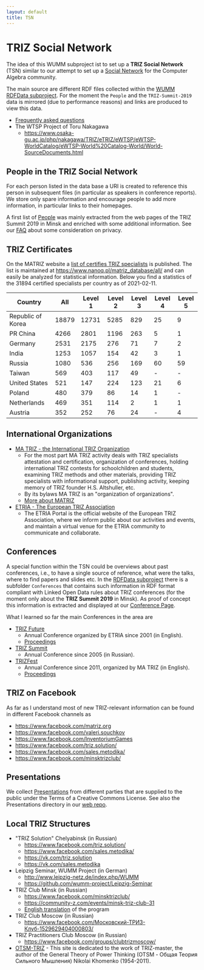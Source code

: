 ```yaml
---
layout: default
title: TSN
---
```


# TRIZ Social Network

The idea of this WUMM subproject ist to set up a **TRIZ Social Network** (TSN)
similar to our attempt to set up a [Social
Network](https://symbolicdata.github.io/CASN) for the Computer Algebra
community.

The main source are different RDF files collected within the [WUMM RDFData
subproject](https://github.com/wumm-project/RDFData).  For the moment the
`People` and the `TRIZ-Summit-2019` data is mirrored (due to performance
reasons) and links are produced to view this data. 

* [Frequently asked questions](TSN-QA "wikilink")
* The WTSP Project of Toru Nakagawa
  * <https://www.osaka-gu.ac.jp/php/nakagawa/TRIZ/eTRIZ/eWTSP/eWTSP-WorldCatalog/eWTSP-World%20Catalog-World/World-SourceDocuments.html>

## People in the TRIZ Social Network

For each person listed in the data base a URI is created to reference this
person in subsequent files (in particular as speakers in conference reports).
We store only spare information and encourage people to add more information,
in particular links to their homepages.

A first list of [People](http://wumm.uni-leipzig.de/people.php) was mainly
extracted from the web pages of the TRIZ Summit 2019 in Minsk and enriched
with some additional information. See our [FAQ](TSN-FAQ "wikilink") about some
consideration on privacy.

## TRIZ Certificates

On the MATRIZ website a [list of certifies TRIZ
specialists](https://matriz.org/matriz-offices/council-on-expertise-and-methodology-cem/certification/lists-of-certified-triz-specialists/)
is published.  The list is maintained at
<https://www.nanoq.pl/matriz_database/all/> and can easily be analyzed for
statistical information.  Below you find a statistics of the 31894 certified
specialists per country as of 2021-02-11.

<table class="table table-striped">
<thead>
<tr><th> Country </th><th> All </th><th> Level 1 </th><th> Level 2 </th><th>
Level 3 </th><th> Level 4 </th><th> Level 5 </th></tr>
</thead>
<tbody>
<tr><td> Republic of Korea </td><td> 18879 </td><td> 12731 </td><td> 5285
</td><td> 829 </td><td> 25 </td><td> 9 </td></tr>

<tr><td> PR China </td><td> 4266 </td><td> 2801 </td><td> 1196 </td><td> 263
</td><td> 5 </td><td> 1 </td></tr>

<tr><td> Germany </td><td> 2531 </td><td> 2175 </td><td> 276 </td><td> 71
</td><td> 7 </td><td> 2 </td></tr>

<tr><td> India </td><td> 1253 </td><td> 1057 </td><td> 154 </td><td> 42
</td><td> 3 </td><td> 1 </td></tr>

<tr><td> Russia </td><td> 1080 </td><td> 536 </td><td> 256 </td><td> 169
</td><td> 60 </td><td> 59 </td></tr>

<tr><td> Taiwan </td><td> 569 </td><td> 403 </td><td> 117 </td><td> 49
</td><td> - </td><td> - </td></tr>

<tr><td> United States </td><td> 521 </td><td> 147 </td><td> 224 </td><td> 123
</td><td> 21 </td><td> 6 </td></tr>

<tr><td> Poland </td><td> 480 </td><td> 379 </td><td> 86 </td><td> 14
</td><td> 1 </td><td> - </td></tr>

<tr><td> Netherlands </td><td> 469 </td><td> 351 </td><td> 114 </td><td> 2
</td><td> 1 </td><td> 1 </td></tr>

<tr><td> Austria </td><td> 352 </td><td> 252 </td><td> 76 </td><td> 24
</td><td> - </td><td> 4 </td></tr>
</tbody>
</table>

## International Organizations

* [MA TRIZ - the International TRIZ Organization](https://matriz.org/)
  * For the most part MA TRIZ activity deals with TRIZ specialists attestation
    and certification, organization of conferences, holding international TRIZ
    contests for schoolchildren and students, examining TRIZ methods and other
    materials, providing TRIZ specialists with informational support,
    publishing activity, keeping memory of TRIZ founder H.S. Altshuller, etc.
  * By its bylaws MA TRIZ is an "organization of organizations".
  * [More about MATRIZ](https://matriz.org/about-matriz/)
* [ETRIA - The European TRIZ Association](http://etria.eu/portal/)
  * The ETRIA Portal is the official website of the European TRIZ Association,
    where we inform public about our activities and events, and maintain a
    virtual venue for the ETRIA community to communicate and collaborate.

## Conferences

A special function within the TSN could be overviews about past conferences,
i.e., to have a single source of reference, what were the talks, where to find
papers and slides etc. In the [RDFData
subproject](https://github.com/wumm-project/RDFData) there is a subfolder
`Conferences` that contains such information in RDF format compliant with
Linked Open Data rules about TRIZ conferences (for the moment only about the
**TRIZ Summit 2019** in Minsk).  As proof of concept this information is
extracted and displayed at our [Conference
Page](http://wumm.uni-leipzig.de/conferences.php).

What I learned so far the main Conferences in the area are

* [TRIZ Future](http://etria.eu/portal/index.php/past-etria-conferences-mainmenu-67)
  - Annual Conference organized by ETRIA since 2001 (in English).
  - [Proceedings](http://etria.eu/portal/index.php/conference-papers-and-proceedings)
* [TRIZ Summit](http://triz-summit.ru/confer/)
  - Annual Conference since 2005 (in Russian).
* [TRIZFest](https://matriz.org)
  - Annual Conference since 2011, organized by MA TRIZ (in English).
  - [Proceedings](https://matriz.org/trizfest-proceedings/)

## TRIZ on Facebook

As far as I understand most of new TRIZ-relevant information can be found in
different Facebook channels as 
* <https://www.facebook.com/matriz.org>
* <https://www.facebook.com/valeri.souchkov>
* <https://www.facebook.com/InventoriumGames>
* <https://www.facebook.com/triz.solution/>
* <https://www.facebook.com/sales.metodika/>
* <https://www.facebook.com/minsktrizclub/>

## Presentations

We collect [Presentations](http://wumm.uni-leipzig.de/presentations.php) from
different parties that are supplied to the public under the Terms of a
Creative Commons License.  See also the Presentations directory in our [web
repo](https://github.com/wumm-project/web).

## Local TRIZ Structures 

* "TRIZ Solution" Chelyabinsk (in Russian)
  * <https://www.facebook.com/triz.solution/>
  * <https://www.facebook.com/sales.metodika/>
  * <https://vk.com/triz.solution>
  * <https://vk.com/sales.metodika>
* Leipzig Seminar, WUMM Project (in German)
  * <http://www.leipzig-netz.de/index.php/WUMM>
  * <https://github.com/wumm-project/Leipzig-Seminar>
* TRIZ Club Minsk (in Russian)
  * <https://www.facebook.com/minsktrizclub/>
  * <https://community-z.com/events/minsk-triz-club-31>
  * [English translation](TRIZ-Club-Minsk) of the program
* TRIZ Club Moscow (in Russian)
  * <https://www.facebook.com/Московский-ТРИЗ-Клуб-1529629404000803/>
* TRIZ Practitioners Club Moscow (in Russian)
  * <https://www.facebook.com/groups/clubtrizmoscow/>
* [OTSM-TRIZ](https://otsm-triz.org/) - This site is dedicated to the work of
  TRIZ-master, the author of the General Theory of Power Thinking (OTSM -
  Общая Теория Сильного Мышления) Nikolai Khomenko (1954-2011).
